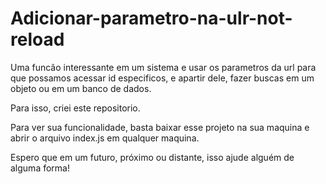 # Adicionar-parametro-na-ulr-not-reload

Uma funcão interessante em um sistema e usar os parametros da url para que possamos acessar id especificos, e apartir dele, fazer buscas em um objeto ou em um banco de dados. 

Para isso, criei este repositorio. 

Para ver sua funcionalidade, basta baixar esse projeto na sua maquina e abrir o arquivo index.js em qualquer maquina.


Espero que em um futuro, próximo ou distante, isso ajude alguém de alguma forma! 

